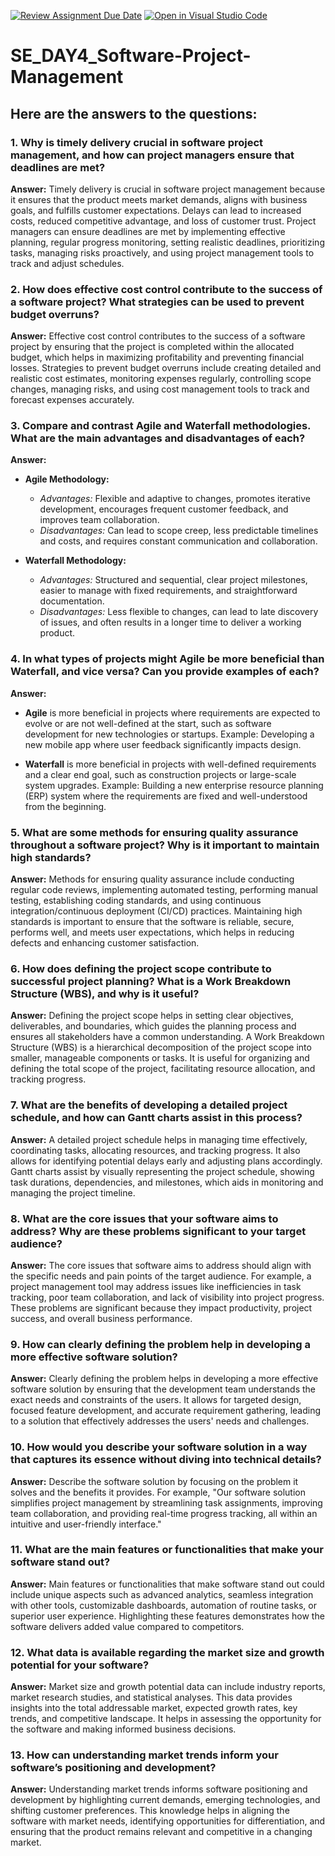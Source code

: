 [![Review Assignment Due Date](https://classroom.github.com/assets/deadline-readme-button-22041afd0340ce965d47ae6ef1cefeee28c7c493a6346c4f15d667ab976d596c.svg)](https://classroom.github.com/a/9pw6JKcu)
[![Open in Visual Studio Code](https://classroom.github.com/assets/open-in-vscode-2e0aaae1b6195c2367325f4f02e2d04e9abb55f0b24a779b69b11b9e10269abc.svg)](https://classroom.github.com/online_ide?assignment_repo_id=15706447&assignment_repo_type=AssignmentRepo)
# SE_DAY4_Software-Project-Management
## Here are the answers to the questions:

### 1. Why is timely delivery crucial in software project management, and how can project managers ensure that deadlines are met?

**Answer:**
Timely delivery is crucial in software project management because it ensures that the product meets market demands, aligns with business goals, and fulfills customer expectations. Delays can lead to increased costs, reduced competitive advantage, and loss of customer trust. Project managers can ensure deadlines are met by implementing effective planning, regular progress monitoring, setting realistic deadlines, prioritizing tasks, managing risks proactively, and using project management tools to track and adjust schedules.

### 2. How does effective cost control contribute to the success of a software project? What strategies can be used to prevent budget overruns?

**Answer:**
Effective cost control contributes to the success of a software project by ensuring that the project is completed within the allocated budget, which helps in maximizing profitability and preventing financial losses. Strategies to prevent budget overruns include creating detailed and realistic cost estimates, monitoring expenses regularly, controlling scope changes, managing risks, and using cost management tools to track and forecast expenses accurately.

### 3. Compare and contrast Agile and Waterfall methodologies. What are the main advantages and disadvantages of each?

**Answer:**

- **Agile Methodology:**
  - *Advantages:* Flexible and adaptive to changes, promotes iterative development, encourages frequent customer feedback, and improves team collaboration.
  - *Disadvantages:* Can lead to scope creep, less predictable timelines and costs, and requires constant communication and collaboration.

- **Waterfall Methodology:**
  - *Advantages:* Structured and sequential, clear project milestones, easier to manage with fixed requirements, and straightforward documentation.
  - *Disadvantages:* Less flexible to changes, can lead to late discovery of issues, and often results in a longer time to deliver a working product.

### 4. In what types of projects might Agile be more beneficial than Waterfall, and vice versa? Can you provide examples of each?

**Answer:**
- **Agile** is more beneficial in projects where requirements are expected to evolve or are not well-defined at the start, such as software development for new technologies or startups. Example: Developing a new mobile app where user feedback significantly impacts design.

- **Waterfall** is more beneficial in projects with well-defined requirements and a clear end goal, such as construction projects or large-scale system upgrades. Example: Building a new enterprise resource planning (ERP) system where the requirements are fixed and well-understood from the beginning.

### 5. What are some methods for ensuring quality assurance throughout a software project? Why is it important to maintain high standards?

**Answer:**
Methods for ensuring quality assurance include conducting regular code reviews, implementing automated testing, performing manual testing, establishing coding standards, and using continuous integration/continuous deployment (CI/CD) practices. Maintaining high standards is important to ensure that the software is reliable, secure, performs well, and meets user expectations, which helps in reducing defects and enhancing customer satisfaction.

### 6. How does defining the project scope contribute to successful project planning? What is a Work Breakdown Structure (WBS), and why is it useful?

**Answer:**
Defining the project scope helps in setting clear objectives, deliverables, and boundaries, which guides the planning process and ensures all stakeholders have a common understanding. A Work Breakdown Structure (WBS) is a hierarchical decomposition of the project scope into smaller, manageable components or tasks. It is useful for organizing and defining the total scope of the project, facilitating resource allocation, and tracking progress.

### 7. What are the benefits of developing a detailed project schedule, and how can Gantt charts assist in this process?

**Answer:**
A detailed project schedule helps in managing time effectively, coordinating tasks, allocating resources, and tracking progress. It also allows for identifying potential delays early and adjusting plans accordingly. Gantt charts assist by visually representing the project schedule, showing task durations, dependencies, and milestones, which aids in monitoring and managing the project timeline.

### 8. What are the core issues that your software aims to address? Why are these problems significant to your target audience?

**Answer:**
The core issues that software aims to address should align with the specific needs and pain points of the target audience. For example, a project management tool may address issues like inefficiencies in task tracking, poor team collaboration, and lack of visibility into project progress. These problems are significant because they impact productivity, project success, and overall business performance.

### 9. How can clearly defining the problem help in developing a more effective software solution?

**Answer:**
Clearly defining the problem helps in developing a more effective software solution by ensuring that the development team understands the exact needs and constraints of the users. It allows for targeted design, focused feature development, and accurate requirement gathering, leading to a solution that effectively addresses the users' needs and challenges.

### 10. How would you describe your software solution in a way that captures its essence without diving into technical details?

**Answer:**
Describe the software solution by focusing on the problem it solves and the benefits it provides. For example, "Our software solution simplifies project management by streamlining task assignments, improving team collaboration, and providing real-time progress tracking, all within an intuitive and user-friendly interface."

### 11. What are the main features or functionalities that make your software stand out?

**Answer:**
Main features or functionalities that make software stand out could include unique aspects such as advanced analytics, seamless integration with other tools, customizable dashboards, automation of routine tasks, or superior user experience. Highlighting these features demonstrates how the software delivers added value compared to competitors.

### 12. What data is available regarding the market size and growth potential for your software?

**Answer:**
Market size and growth potential data can include industry reports, market research studies, and statistical analyses. This data provides insights into the total addressable market, expected growth rates, key trends, and competitive landscape. It helps in assessing the opportunity for the software and making informed business decisions.

### 13. How can understanding market trends inform your software’s positioning and development?

**Answer:**
Understanding market trends informs software positioning and development by highlighting current demands, emerging technologies, and shifting customer preferences. This knowledge helps in aligning the software with market needs, identifying opportunities for differentiation, and ensuring that the product remains relevant and competitive in a changing market.
